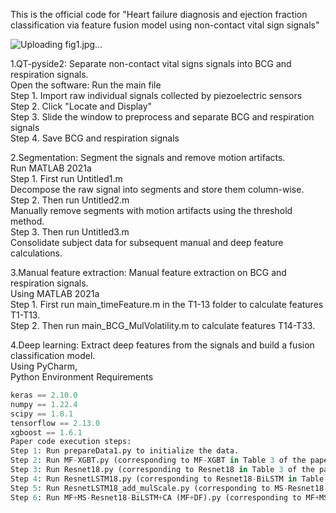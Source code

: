 This is the official code for "Heart failure diagnosis and ejection fraction classification via feature fusion model using non-contact vital sign signals"

![Uploading fig1.jpg…]()

1.QT-pyside2: Separate non-contact vital signs signals into BCG and respiration signals.  
Open the software: Run the main file  
Step 1. Import raw individual signals collected by piezoelectric sensors  
Step 2. Click "Locate and Display"  
Step 3. Slide the window to preprocess and separate BCG and respiration signals  
Step 4. Save BCG and respiration signals  

2.Segmentation: Segment the signals and remove motion artifacts.  
Run MATLAB 2021a  
Step 1. First run Untitled1.m  
Decompose the raw signal into segments and store them column-wise.  
Step 2. Then run Untitled2.m  
Manually remove segments with motion artifacts using the threshold method.  
Step 3. Then run Untitled3.m  
Consolidate subject data for subsequent manual and deep feature calculations.  

3.Manual feature extraction: Manual feature extraction on BCG and respiration signals.  
Using MATLAB 2021a  
Step 1. First run main_timeFeature.m in the T1-13 folder to calculate features T1-T13.  
Step 2. Then run main_BCG_MulVolatility.m to calculate features T14-T33.  

4.Deep learning: Extract deep features from the signals and build a fusion classification model.  
Using PyCharm,  
Python Environment Requirements  
```python  
keras == 2.10.0  
numpy == 1.22.4  
scipy == 1.8.1  
tensorflow == 2.13.0  
xgboost == 1.6.1  
Paper code execution steps:  
Step 1: Run prepareData1.py to initialize the data.  
Step 2: Run MF-XGBT.py (corresponding to MF-XGBT in Table 3 of the paper).  
Step 3: Run Resnet18.py (corresponding to Resnet18 in Table 3 of the paper).  
Step 4: Run ResnetLSTM18.py (corresponding to Resnet18-BiLSTM in Table 3 of the paper).  
Step 5: Run ResnetLSTM18_add_mulScale.py (corresponding to MS-Resnet18-BiLSTM in Table 3 of the paper).  
Step 6: Run MF+MS-Resnet18-BiLSTM+CA (MF+DF).py (corresponding to MF+MS-Resnet18-BiLSTM+CA (MF+DF) in Table 3 of the paper).  


